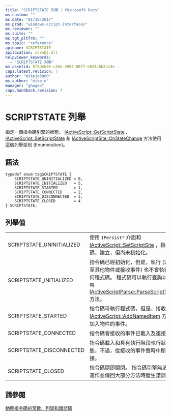 ```yaml
---
title: "SCRIPTSTATE 列舉 | Microsoft Docs"
ms.custom: ""
ms.date: "01/18/2017"
ms.prod: "windows-script-interfaces"
ms.reviewer: ""
ms.suite: ""
ms.tgt_pltfrm: ""
ms.topic: "reference"
apiname: SCRIPTSTATE
apilocation: scrobj.dll
helpviewer_keywords: 
  - "SCRIPTSTATE 列舉"
ms.assetid: 5f5deb05-c4bb-4964-8077-e624c6b2a14e
caps.latest.revision: 7
author: "mikejo5000"
ms.author: "mikejo"
manager: "ghogen"
caps.handback.revision: 7
---
```

# SCRIPTSTATE 列舉
指定一個指令碼引擎的狀態。  [IActiveScript::GetScriptState](../../winscript/reference/iactivescript-getscriptstate.md) 、 [IActiveScript::SetScriptState](../../winscript/reference/iactivescript-setscriptstate.md) 和 [IActiveScriptSite::OnStateChange](../../winscript/reference/iactivescriptsite-onstatechange.md) 方法使用這個列舉型別 \(Enumeration\)。  
  
## 語法  
  
```  
typedef enum tagSCRIPTSTATE {  
    SCRIPTSTATE_UNINITIALIZED = 0,  
    SCRIPTSTATE_INITIALIZED   = 5,  
    SCRIPTSTATE_STARTED       = 1,  
    SCRIPTSTATE_CONNECTED     = 2,  
    SCRIPTSTATE_DISCONNECTED  = 3,  
    SCRIPTSTATE_CLOSED        = 4  
} SCRIPTSTATE;  
```  
  
## 列舉值  
  
|||  
|-|-|  
|SCRIPTSTATE\_UNINITIALIZED|使用 `IPersist*` 介面和 [IActiveScript::SetScriptSite](../../winscript/reference/iactivescript-setscriptsite.md) ，指令碼，建立，但尚未初始化。|  
|SCRIPTSTATE\_INITIALIZED|指令碼已經初始化，但是，執行 \(連接至其他物件或接收事件\) 也不會執行任何程式碼。  程式碼可以執行查詢以呼叫 [IActiveScriptParse::ParseScriptText](../../winscript/reference/iactivescriptparse-parsescripttext.md) 方法。|  
|SCRIPTSTATE\_STARTED|指令碼可執行程式碼，但是，接收 [IActiveScript::AddNamedItem](../../winscript/reference/iactivescript-addnameditem.md) 方法加入物件的事件。|  
|SCRIPTSTATE\_CONNECTED|指令碼會接收的事件已載入及連接。|  
|SCRIPTSTATE\_DISCONNECTED|指令碼載入和具有執行階段執行狀態，不過，從接收的事件暫時中斷連接。|  
|SCRIPTSTATE\_CLOSED|指令碼隨即關閉。  指令碼引擎無法再運作並傳回大部分方法時發生錯誤。|  
  
## 請參閱  
 [動態指令碼的常數、列舉和錯誤碼](../../winscript/reference/active-script-constants-enumerations-and-error-codes.md)